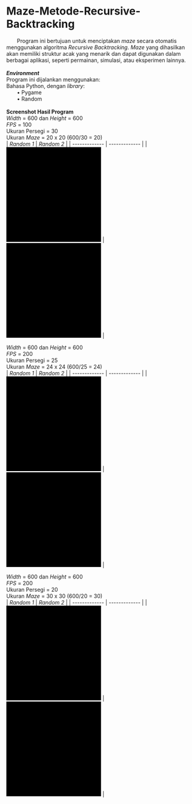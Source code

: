 # Maze-Metode-Recursive-Backtracking
&emsp;&emsp;Program ini bertujuan untuk menciptakan *maze* secara otomatis menggunakan algoritma *Recursive Backtracking*. *Maze* yang dihasilkan akan memiliki struktur acak yang menarik dan dapat digunakan dalam berbagai aplikasi, seperti  permainan, simulasi, atau eksperimen lainnya.<br/><br/>
***Environment***<br/>
Program ini dijalankan menggunakan:<br/>
Bahasa Python, dengan *library*:<br/>
&emsp;&emsp;•	Pygame<br/>
&emsp;&emsp;•	Random<br/><br/>
**Screenshot Hasil Program**<br/>
*Width* = 600 dan *Height* = 600<br/>
*FPS* = 100<br/>
Ukuran Persegi = 30<br/>
Ukuran *Maze* = 20 x 20 (600/30 = 20)<br/>
| *Random 1*  | *Random 2* |
| ------------- | ------------- |
| <img src="/Images/20x20_30_Random_1.gif" width="250" height="250"/>  | <img src="/Images/20x20_30_Random_2.gif" width="250" height="250"/>  |
<br/>

*Width* = 600 dan *Height* = 600<br/>
*FPS* = 200<br/>
Ukuran Persegi = 25<br/>
Ukuran *Maze* = 24 x 24 (600/25 = 24)<br/>
| *Random 1*  | *Random 2* |
| ------------- | ------------- |
| <img src="/Images/24x24_25_Random_1.gif" width="250" height="250"/>  | <img src="/Images/24x24_25_Random_2.gif" width="250" height="250"/>  |
<br/>

*Width* = 600 dan *Height* = 600<br/>
*FPS* = 200<br/>
Ukuran Persegi = 20<br/>
Ukuran *Maze* = 30 x 30 (600/20 = 30)<br/>
| *Random 1*  | *Random 2* |
| ------------- | ------------- |
| <img src="/Images/30x30_20_Random_1.gif" width="250" height="250"/>  | <img src="/Images/30x30_20_Random_2.gif" width="250" height="250"/>  |
